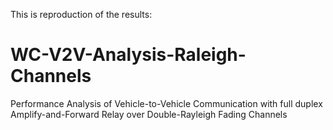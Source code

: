 This is reproduction of the results:


# WC-V2V-Analysis-Raleigh-Channels
 Performance Analysis of Vehicle-to-Vehicle Communication with full duplex Amplify-and-Forward Relay over Double-Rayleigh Fading Channels
